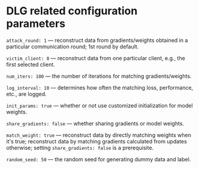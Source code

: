 # DLG related configuration parameters

`attack_round: 1` — reconstruct data from gradients/weights obtained in a particular communication round; 1st round by default.

`victim_client: 0` — reconstruct data from one particular client, e.g., the first selected client.

`num_iters: 100` — the number of iterations for matching gradients/weights.

`log_interval: 10` — determines how often the matching loss, performance, etc., are logged.

`init_params: true` — whether or not use customized initialization for model weights.

`share_gradients: false` — whether sharing gradients or model weights.

`match_weight: true` — reconstruct data by directly matching weights when it's true; reconstruct data by matching gradients calculated from updates otherwise; setting `share_gradients: false` is a prerequisite.

`random_seed: 50` — the random seed for generating dummy data and label.
